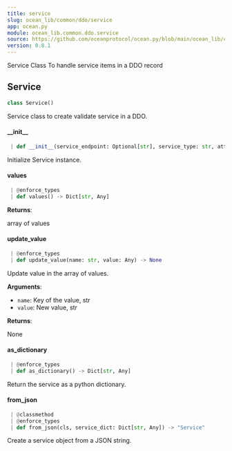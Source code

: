```yaml
---
title: service
slug: ocean_lib/common/ddo/service
app: ocean.py
module: ocean_lib.common.ddo.service
source: https://github.com/oceanprotocol/ocean.py/blob/main/ocean_lib/common/ddo/service.py
version: 0.8.1
---
```

Service Class
To handle service items in a DDO record

## Service

```python
class Service()
```

Service class to create validate service in a DDO.

#### \_\_init\_\_

```python
 | def __init__(service_endpoint: Optional[str], service_type: str, attributes: Optional[Dict], other_values: Optional[Dict[str, Any]] = None, index: Optional[int] = None) -> None
```

Initialize Service instance.

#### values

```python
 | @enforce_types
 | def values() -> Dict[str, Any]
```

**Returns**:

array of values

#### update\_value

```python
 | @enforce_types
 | def update_value(name: str, value: Any) -> None
```

Update value in the array of values.

**Arguments**:

- `name`: Key of the value, str
- `value`: New value, str

**Returns**:

None

#### as\_dictionary

```python
 | @enforce_types
 | def as_dictionary() -> Dict[str, Any]
```

Return the service as a python dictionary.

#### from\_json

```python
 | @classmethod
 | @enforce_types
 | def from_json(cls, service_dict: Dict[str, Any]) -> "Service"
```

Create a service object from a JSON string.

